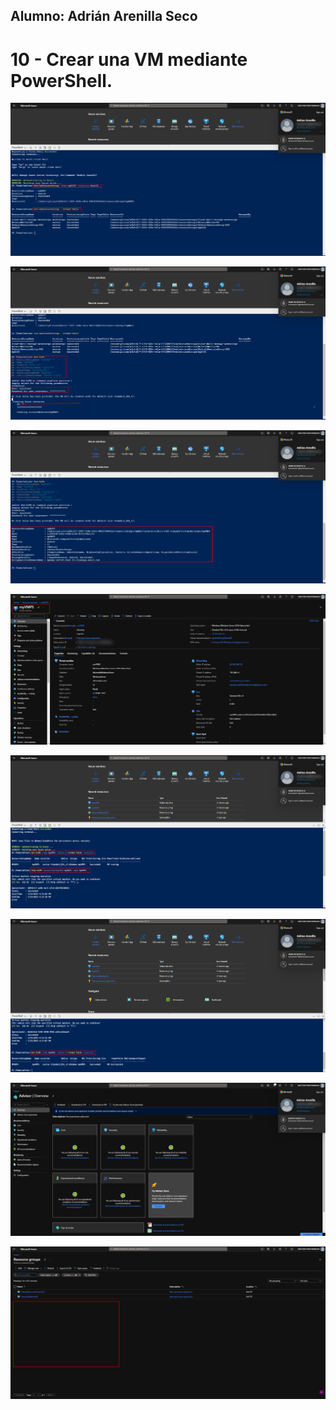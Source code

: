 ## Alumno: Adrián Arenilla Seco

# 10 - Crear una VM mediante PowerShell.

![](Evidencias/10a-VMPowerShell.png)

![](Evidencias/10b-VMPowerShell.png)

![](Evidencias/10c-VMPowerShell.png)

![](Evidencias/10d-VMPowerShell.png)

![](Evidencias/10e-VMPowerShell.png)

![](Evidencias/10f-VMPowerShell.png)

![](Evidencias/10g-VMPowerShell.png)

![](Evidencias/10h-VMPowerShell.png)





